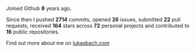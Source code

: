 Joined Github **8** years ago.

Since then I pushed **2714** commits, opened **26** issues, submitted **22** pull requests, received **164** stars across **72** personal projects and contributed to **16** public repositories.

Find out more about me on [lukasbach.com](https://lukasbach.com)
